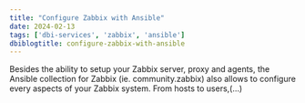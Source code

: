 ```yaml
---
title: "Configure Zabbix with Ansible"
date: 2024-02-13
tags: ['dbi-services', 'zabbix', 'ansible']
dbiblogtitle: configure-zabbix-with-ansible
---
```

Besides the ability to setup your Zabbix server, proxy and agents, the Ansible collection for Zabbix (ie. community.zabbix) also allows to configure every aspects of your Zabbix system. From hosts to users,(…)